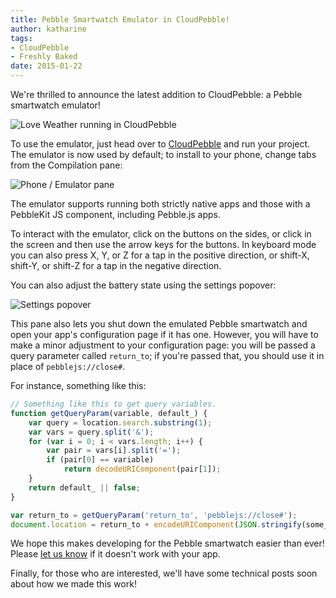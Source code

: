 ```yaml
---
title: Pebble Smartwatch Emulator in CloudPebble!
author: katharine
tags:
- CloudPebble
- Freshly Baked
date: 2015-01-22
---
```


We're thrilled to announce the latest addition to CloudPebble: a Pebble smartwatch
emulator!




![Love Weather running in CloudPebble](/images/blog/cloudpebble-emulator-hero.png)

To use the emulator, just head over to [CloudPebble]({{site.links.cloudpebble}})
and run your project. The emulator is now used by default; to install to your
phone, change tabs from the Compilation pane:

![Phone / Emulator pane](/images/blog/cloudpebble-emulator-device-switch.png)

The emulator supports running both strictly native apps and those 
with a PebbleKit JS component, including Pebble.js apps.

To interact with the emulator, click on the buttons on the sides, or click in
the screen and then use the arrow keys for the buttons. In keyboard mode you can
also press X, Y, or Z for a tap in the positive direction, or shift-X, shift-Y,
or shift-Z for a tap in the negative direction.

You can also adjust the battery state using the settings popover:

![Settings popover](/images/blog/cloudpebble-emulator-config-popover.png)

This pane also lets you shut down the emulated Pebble smartwatch and open your app's
configuration page if it has one. However, you will have to make a minor
adjustment to your configuration page: you will be passed a query parameter
called `return_to`; if you're passed that, you should use it in place of
`pebblejs://close#`.

For instance, something like this:

```js
// Something like this to get query variables.
function getQueryParam(variable, default_) {
	var query = location.search.substring(1);
	var vars = query.split('&');
	for (var i = 0; i < vars.length; i++) {
		var pair = vars[i].split('=');
		if (pair[0] == variable)
			return decodeURIComponent(pair[1]);
	}
	return default_ || false;
}

var return_to = getQueryParam('return_to', 'pebblejs://close#');
document.location = return_to + encodeURIComponent(JSON.stringify(some_settings));
```

We hope this makes developing for the Pebble smartwatch easier than ever! Please
[let us know](mailto:cloudpebble@getpebble.com) if it doesn't work with your
app.

Finally, for those who are interested, we'll have some technical posts soon
about how we made this work!
